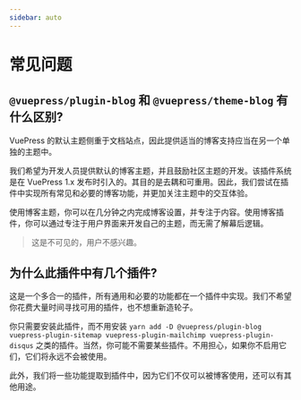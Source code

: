 ```yaml
---
sidebar: auto
---
```


# 常见问题

## `@vuepress/plugin-blog` 和 `@vuepress/theme-blog` 有什么区别?

VuePress 的默认主题侧重于文档站点，因此提供适当的博客支持应当在另一个单独的主题中。

我们希望为开发人员提供默认的博客主题，并且鼓励社区主题的开发。该插件系统是在 VuePress 1.x 发布时引入的。其目的是去耦和可重用。因此，我们尝试在插件中实现所有常见和必要的博客功能，并更加关注主题中的交互体验。

使用博客主题，你可以在几分钟之内完成博客设置，并专注于内容。使用博客插件，你可以通过专注于用户界面来开发自己的主题，而无需了解幕后逻辑。

> 这是不可见的，用户不感兴趣。

## 为什么此插件中有几个插件?

这是一个多合一的插件，所有通用和必要的功能都在一个插件中实现。我们不希望你花费大量时间寻找可用的插件，也不想重新造轮子。

你只需要安装此插件，而不用安装 `yarn add -D @vuepress/plugin-blog vuepress-plugin-sitemap vuepress-plugin-mailchimp vuepress-plugin-disqus` 之类的插件。当然，你可能不需要某些插件。不用担心，如果你不启用它们，它们将永远不会被使用。

此外，我们将一些功能提取到插件中，因为它们不仅可以被博客使用，还可以有其他用途。
